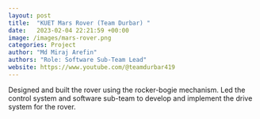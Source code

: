 ```yaml
---
layout: post
title:  "KUET Mars Rover (Team Durbar) "
date:   2023-02-04 22:21:59 +00:00
image: /images/mars-rover.png
categories: Project
author: "Md Miraj Arefin"
authors: "Role: Software Sub-Team Lead"
website: https://www.youtube.com/@teamdurbar419
---
```

Designed and built the rover using the rocker-bogie mechanism. Led the control system and software sub-team to develop and implement the drive system for the rover.
